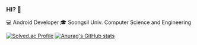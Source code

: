 ### Hi? 👋
💻 Android Developer
🎓 Soongsil Univ. Computer Science and Engineering


<!--
**jhoho03/jhoho03** is a ✨ _special_ ✨ repository because its `README.md` (this file) appears on your GitHub profile.

Here are some ideas to get you started:

- 🔭 I’m currently working on ...
- 🌱 I’m currently learning ...
- 👯 I’m looking to collaborate on ...
- 🤔 I’m looking for help with ...
- 💬 Ask me about ...
- 📫 How to reach me: ...
- 😄 Pronouns: ...
- ⚡ Fun fact: ...
-->
[![Solved.ac Profile](http://mazassumnida.wtf/api/v2/generate_badge?boj=jhoho03)](https://solved.ac/jhoho03/)
[![Anurag's GitHub stats](https://github-readme-stats.vercel.app/api?username=jhoho03)](https://github.com/jhoho03/github-readme-stats)
